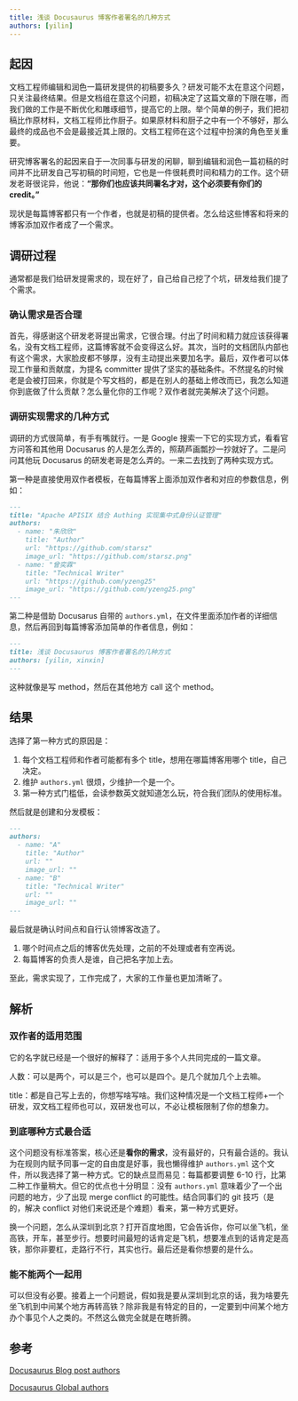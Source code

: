 ```yaml
---
title: 浅谈 Docusaurus 博客作者署名的几种方式
authors: [yilin]
---
```


## 起因

文档工程师编辑和润色一篇研发提供的初稿要多久？研发可能不太在意这个问题，只关注最终结果。但是文档组在意这个问题，初稿决定了这篇文章的下限在哪，而我们做的工作是不断优化和雕琢细节，提高它的上限。举个简单的例子，我们把初稿比作原材料，文档工程师比作厨子。如果原材料和厨子之中有一个不够好，那么最终的成品也不会是最接近其上限的。文档工程师在这个过程中扮演的角色至关重要。

研究博客署名的起因来自于一次同事与研发的闲聊，聊到编辑和润色一篇初稿的时间并不比研发自己写初稿的时间短，它也是一件很耗费时间和精力的工作。这个研发老哥很诧异，他说：**“那你们也应该共同署名才对，这个必须要有你们的 credit。”**

现状是每篇博客都只有一个作者，也就是初稿的提供者。怎么给这些博客和将来的博客添加双作者成了一个需求。

## 调研过程

通常都是我们给研发提需求的，现在好了，自己给自己挖了个坑，研发给我们提了个需求。

### 确认需求是否合理

首先，得感谢这个研发老哥提出需求，它很合理。付出了时间和精力就应该获得署名，没有文档工程师，这篇博客就不会变得这么好。其次，当时的文档团队内部也有这个需求，大家脸皮都不够厚，没有主动提出来要加名字。最后，双作者可以体现工作量和贡献度，为提名 committer 提供了坚实的基础条件。不然提名的时候老是会被打回来，你就是个写文档的，都是在别人的基础上修改而已，我怎么知道你到底做了什么贡献？怎么量化你的工作呢？双作者就完美解决了这个问题。

### 调研实现需求的几种方式

调研的方式很简单，有手有嘴就行。一是 Google 搜索一下它的实现方式，看看官方问答和其他用 Docusarus 的人是怎么弄的，照葫芦画瓢抄一抄就好了。二是问问其他玩 Docusarus 的研发老哥是怎么弄的。一来二去找到了两种实现方式。

第一种是直接使用双作者模板，在每篇博客上面添加双作者和对应的参数信息，例如：

```md
---
title: "Apache APISIX 结合 Authing 实现集中式身份认证管理"
authors:
  - name: "朱欣欣"
    title: "Author"
    url: "https://github.com/starsz"
    image_url: "https://github.com/starsz.png"
  - name: "曾奕霖"
    title: "Technical Writer"
    url: "https://github.com/yzeng25"
    image_url: "https://github.com/yzeng25.png"
---
```

第二种是借助 Docusarus 自带的 `authors.yml`，在文件里面添加作者的详细信息，然后再回到每篇博客添加简单的作者信息，例如：

```md
---
title: 浅谈 Docusaurus 博客作者署名的几种方式
authors: [yilin, xinxin]
---
```

这种就像是写 method，然后在其他地方 call 这个 method。

## 结果

选择了第一种方式的原因是：

1. 每个文档工程师和作者可能都有多个 title，想用在哪篇博客用哪个 title，自己决定。
1. 维护 `authors.yml` 很烦，少维护一个是一个。
1. 第一种方式门槛低，会读参数英文就知道怎么玩，符合我们团队的使用标准。

然后就是创建和分发模板：

```md
---
authors:
  - name: "A"
    title: "Author"
    url: ""
    image_url: ""
  - name: "B"
    title: "Technical Writer"
    url: ""
    image_url: ""
---
```

最后就是确认时间点和自行认领博客改造了。

1. 哪个时间点之后的博客优先处理，之前的不处理或者有空再说。
1. 每篇博客的负责人是谁，自己把名字加上去。

至此，需求实现了，工作完成了，大家的工作量也更加清晰了。

## 解析

### 双作者的适用范围

它的名字就已经是一个很好的解释了：适用于多个人共同完成的一篇文章。

人数：可以是两个，可以是三个，也可以是四个。是几个就加几个上去嘛。

title：都是自己写上去的，你想写啥写啥。我们这种情况是一个文档工程师+一个研发，双文档工程师也可以，双研发也可以，不必让模板限制了你的想象力。

### 到底哪种方式最合适

这个问题没有标准答案，核心还是**看你的需求**，没有最好的，只有最合适的。我认为在规则内赋予同事一定的自由度是好事，我也懒得维护 `authors.yml` 这个文件，所以我选择了第一种方式。它的缺点显而易见：每篇都要调整 6-10 行，比第二种工作量稍大。但它的优点也十分明显：没有 `authors.yml` 意味着少了一个出问题的地方，少了出现 merge conflict 的可能性。结合同事们的 git 技巧（是的，解决 conflict 对他们来说还是个难题）看来，第一种方式更好。

换一个问题，怎么从深圳到北京？打开百度地图，它会告诉你，你可以坐飞机，坐高铁，开车，甚至步行。想要时间最短的话肯定是飞机，想要准点到的话肯定是高铁，那你非要杠，走路行不行，其实也行。最后还是看你想要的是什么。

### 能不能两个一起用

可以但没有必要。接着上一个问题说，假如我是要从深圳到北京的话，我为啥要先坐飞机到中间某个地方再转高铁？除非我是有特定的目的，一定要到中间某个地方办个事见个人之类的。不然这么做完全就是在瞎折腾。

## 参考

[Docusaurus Blog post authors](https://docusaurus.io/docs/next/blog/#blog-post-authors)

[Docusaurus Global authors](https://docusaurus.io/docs/next/blog/#global-authors)

